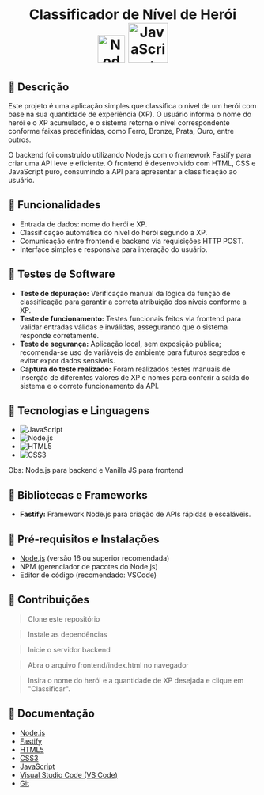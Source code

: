 <div align="center">
  <h1>
    Classificador de Nível de Herói
    <br>
    <img src="https://media.giphy.com/media/kdFc8fubgS31b8DsVu/giphy.gif" alt="Node.js" width="55" height="55" /> 
    <img src="https://techstack-generator.vercel.app/js-icon.svg" alt="JavaScript" width="80" height="80" />
  </h1>
</div>

## 💎 Descrição 
Este projeto é uma aplicação simples que classifica o nível de um herói com base na sua quantidade de experiência (XP). O usuário informa o nome do herói e o XP acumulado, e o sistema retorna o nível correspondente conforme faixas predefinidas, como Ferro, Bronze, Prata, Ouro, entre outros.

O backend foi construído utilizando Node.js com o framework Fastify para criar uma API leve e eficiente. O frontend é desenvolvido com HTML, CSS e JavaScript puro, consumindo a API para apresentar a classificação ao usuário.

## 💎 Funcionalidades 
- Entrada de dados: nome do herói e XP.
- Classificação automática do nível do herói segundo a XP.
- Comunicação entre frontend e backend via requisições HTTP POST.
- Interface simples e responsiva para interação do usuário.

## 💎 Testes de Software
- **Teste de depuração:** Verificação manual da lógica da função de classificação para garantir a correta atribuição dos níveis conforme a XP.
- **Teste de funcionamento:** Testes funcionais feitos via frontend para validar entradas válidas e inválidas, assegurando que o sistema responde corretamente.
- **Teste de segurança:** Aplicação local, sem exposição pública; recomenda-se uso de variáveis de ambiente para futuros segredos e evitar expor dados sensíveis.
- **Captura do teste realizado:** Foram realizados testes manuais de inserção de diferentes valores de XP e nomes para conferir a saída do sistema e o correto funcionamento da API.

## 💎 Tecnologias e Linguagens
- ![JavaScript](https://img.shields.io/badge/JavaScript-323330?style=for-the-badge&logo=javascript&logoColor=F7DF1E)
- ![Node.js](https://img.shields.io/badge/Node.js-323330?style=for-the-badge&logo=node.js&logoColor=339933)
- ![HTML5](https://img.shields.io/badge/HTML5-323330?style=for-the-badge&logo=html5&logoColor=E34F26)
- ![CSS3](https://img.shields.io/badge/CSS3-323330?style=for-the-badge&logo=css3&logoColor=1572B6)

Obs: Node.js para backend e Vanilla JS para frontend

## 💎 Bibliotecas e Frameworks
- **Fastify:** Framework Node.js para criação de APIs rápidas e escaláveis.

## 💎 Pré-requisitos e Instalações
- [Node.js](https://nodejs.org/) (versão 16 ou superior recomendada)
- NPM (gerenciador de pacotes do Node.js)
- Editor de código (recomendado: VSCode)
  
## 💎 Contribuições 

>Clone este repositório

>Instale as dependências

> Inicie o servidor backend

> Abra o arquivo frontend/index.html no navegador

> Insira o nome do herói e a quantidade de XP desejada e clique em "Classificar".


## 💎 Documentação

- [Node.js](https://nodejs.org/en/docs/)
- [Fastify](https://www.fastify.io/docs/latest/)
- [HTML5](https://developer.mozilla.org/pt-BR/docs/Web/HTML)
- [CSS3](https://developer.mozilla.org/pt-BR/docs/Web/CSS)
- [JavaScript](https://developer.mozilla.org/pt-BR/docs/Web/JavaScript)
- [Visual Studio Code (VS Code)](https://code.visualstudio.com/docs)
- [Git](https://git-scm.com/doc)

